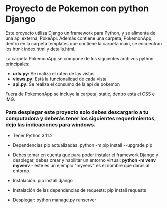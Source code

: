 <h1> Proyecto de Pokemon con python Django </h1>

Este proyecto utiliza Django un framework para Python, y se alimenta de una api externa, PokeApi. Además contiene una carpeta, PokemonApp, dentro en la carpeta templates que contiene la carpeta main, se encuentran los html: index.html y details.html. 

La carpeta PokemonApp se compone de los siguientes archivos python principales: 
- **urls.py:** Se realiza el ruteo de las vistas 
- **views.py:** Está la funcionalidad de cada vista
- **api.py:** Se realiza el consumo de la api de pokemon

Fuera de PokemonApp se incluye la carpeta, static, dentro está el CSS e IMG. 

<h3>Para desplegar este proyecto solo debes descargarlo a tu computadora y deberás tener los siguientes requerimientos, dejo las indicaciones para windows.</h3>

- Tener Python 3.11.2

- Dependencias pip actualizadas: python -m pip install --upgrade pip
- Debes tomar en cuenta que para poder instalar el framework Django y desplegar, debes crear y habilitar un entorno virtual: **python -m venv myvenv** - este es un ejemplo "myvenv" es el nombre que darás al entorno.

- Instalación: pip install django

- Instalación de las dependencias de requests: pip install requests

- Desplegar: python manage.py runserver 





